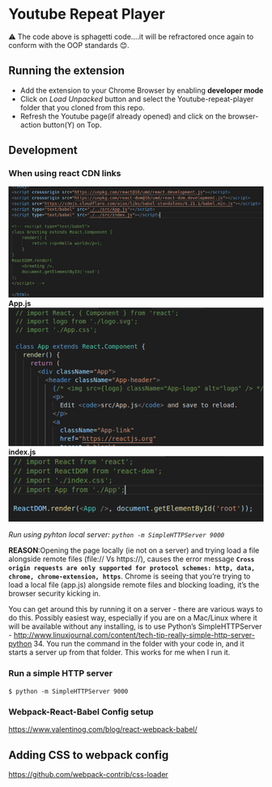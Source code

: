 # Youtube Repeat Player

⚠️ The code above is sphagetti code....it will be refractored once again to conform with the OOP standards 😊.

## Running the extension
* Add the extension to your Chrome Browser by enabling **developer mode**
* Click on *Load Unpacked* button and select the Youtube-repeat-player folder that you cloned from this repo.
* Refresh the Youtube page(if already opened) and click on the browser-action button(Y) on Top.

## Development

### When using react CDN links
![project structure](/screenshots/react_1.png)
**App.js**
![app.js](/screenshots/app_js.png)
**index.js**
![index.js](/screenshots/index_js.png)

*Run using pyhton local server: `python -m SimpleHTTPServer 9000`*

**REASON**:Opening the page locally (ie not on a server) and trying load a file alongside remote files (file:// Vs https://), causes the error message **`Cross origin requests are only supported for protocol schemes: http, data, chrome, chrome-extension, https`**. Chrome is seeing that you’re trying to load a local file (app.js) alongside remote files and blocking loading, it’s the browser security kicking in.

You can get around this by running it on a server - there are various ways to do this. Possibly easiest way, especially if you are on a Mac/Linux where it will be available without any installing, is to use Python’s SimpleHTTPServer - http://www.linuxjournal.com/content/tech-tip-really-simple-http-server-python 34. You run the command in the folder with your code in, and it starts a server up from that folder. This works for me when I run it.




### Run a simple HTTP server

`$ python -m SimpleHTTPServer 9000`

### Webpack-React-Babel Config setup

https://www.valentinog.com/blog/react-webpack-babel/

## Adding CSS to webpack config

https://github.com/webpack-contrib/css-loader
